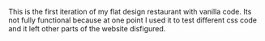 This is the first iteration of my flat design restaurant with vanilla code. Its not fully functional because at one point I used it to test different css code and it left other parts of the website disfigured.